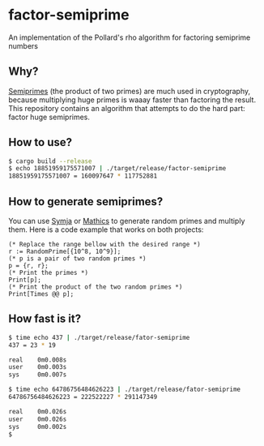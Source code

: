 # factor-semiprime

An implementation of the Pollard's rho algorithm for factoring semiprime numbers

## Why?

[Semiprimes](https://en.wikipedia.org/wiki/Semiprime) (the product of two primes) are much used in cryptography, because multiplying huge primes is waaay faster than factoring the result. This repository contains an algorithm that attempts to do the hard part: factor huge semiprimes.

## How to use?

```sh
$ cargo build --release
$ echo 18851959175571007 | ./target/release/factor-semiprime
18851959175571007 = 160097647 * 117752881
```

## How to generate semiprimes?

You can use [Symja](https://symjaweb.appspot.com/) or [Mathics](https://mathics.org/) to generate random primes and multiply them. Here is a code example that works on both projects:
```wl
(* Replace the range bellow with the desired range *)
r := RandomPrime[{10^8, 10^9}];
(* p is a pair of two random primes *)
p = {r, r};
(* Print the primes *)
Print[p];
(* Print the product of the two random primes *)
Print[Times @@ p];
```

## How fast is it?

```sh
$ time echo 437 | ./target/release/fator-semiprime
437 = 23 * 19

real    0m0.008s
user    0m0.003s
sys     0m0.007s

$ time echo 64786756484626223 | ./target/release/fator-semiprime
64786756484626223 = 222522227 * 291147349

real    0m0.026s
user    0m0.026s
sys     0m0.002s
$
```
